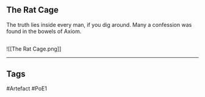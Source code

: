 ## The Rat Cage
The truth lies inside every man, if you dig around.
Many a confession was found in the bowels of Axiom.
##
![[The Rat Cage.png]]

---
## Tags
#Artefact
#PoE1